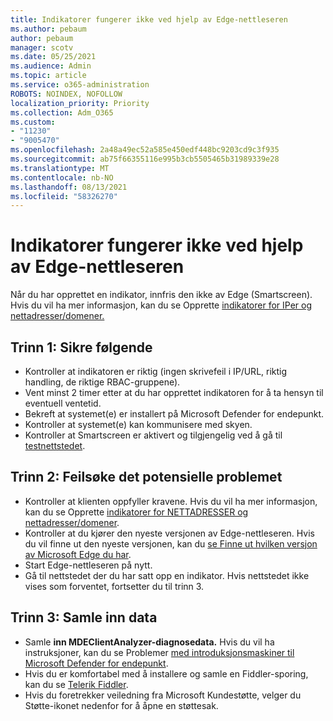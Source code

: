 ```yaml
---
title: Indikatorer fungerer ikke ved hjelp av Edge-nettleseren
ms.author: pebaum
author: pebaum
manager: scotv
ms.date: 05/25/2021
ms.audience: Admin
ms.topic: article
ms.service: o365-administration
ROBOTS: NOINDEX, NOFOLLOW
localization_priority: Priority
ms.collection: Adm_O365
ms.custom:
- "11230"
- "9005470"
ms.openlocfilehash: 2a48a49ec52a585e450edf448bc9203cd9c3f935
ms.sourcegitcommit: ab75f66355116e995b3cb5505465b31989339e28
ms.translationtype: MT
ms.contentlocale: nb-NO
ms.lasthandoff: 08/13/2021
ms.locfileid: "58326270"
---
```

# <a name="indicators-dont-work-using-edge-browser"></a>Indikatorer fungerer ikke ved hjelp av Edge-nettleseren

Når du har opprettet en indikator, innfris den ikke av Edge (Smartscreen). Hvis du vil ha mer informasjon, kan du se Opprette [indikatorer for IPer og nettadresser/domener.](https://docs.microsoft.com/microsoft-365/security/defender-endpoint/indicator-ip-domain)

## <a name="step-1-ensure-the-following"></a>Trinn 1: Sikre følgende

- Kontroller at indikatoren er riktig (ingen skrivefeil i IP/URL, riktig handling, de riktige RBAC-gruppene).
- Vent minst 2 timer etter at du har opprettet indikatoren for å ta hensyn til eventuell ventetid.
- Bekreft at systemet(e) er installert på Microsoft Defender for endepunkt.
- Kontroller at systemet(e) kan kommunisere med skyen.
- Kontroller at Smartscreen er aktivert og tilgjengelig ved å gå til [testnettstedet](https://demo.smartscreen.msft.net).

## <a name="step-2-troubleshoot-the-potential-issue"></a>Trinn 2: Feilsøke det potensielle problemet

- Kontroller at klienten oppfyller kravene. Hvis du vil ha mer informasjon, kan du se Opprette [indikatorer for NETTADRESSER og nettadresser/domener](https://docs.microsoft.com/microsoft-365/security/defender-endpoint/indicator-ip-domain).
- Kontroller at du kjører den nyeste versjonen av Edge-nettleseren. Hvis du vil finne ut den nyeste versjonen, kan du [se Finne ut hvilken versjon av Microsoft Edge du har](https://support.microsoft.com/microsoft-edge/find-out-which-version-of-microsoft-edge-you-have-c726bee8-c42e-e472-e954-4cf5123497eb).
- Start Edge-nettleseren på nytt.
- Gå til nettstedet der du har satt opp en indikator. Hvis nettstedet ikke vises som forventet, fortsetter du til trinn 3. 

## <a name="step-3-collect-data"></a>Trinn 3: Samle inn data

- Samle **inn MDEClientAnalyzer-diagnosedata.** Hvis du vil ha instruksjoner, kan du se Problemer [med introduksjonsmaskiner til Microsoft Defender for endepunkt](issues-with-onboarding-machines.md).
- Hvis du er komfortabel med å installere og samle en Fiddler-sporing, kan du se [Telerik Fiddler](http://www.telerik.com/fiddler).
- Hvis du foretrekker veiledning fra Microsoft Kundestøtte, velger du Støtte-ikonet nedenfor for å åpne en støttesak.
